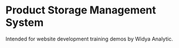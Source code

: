 # Product Storage Management System

Intended for website development training demos by Widya Analytic.
